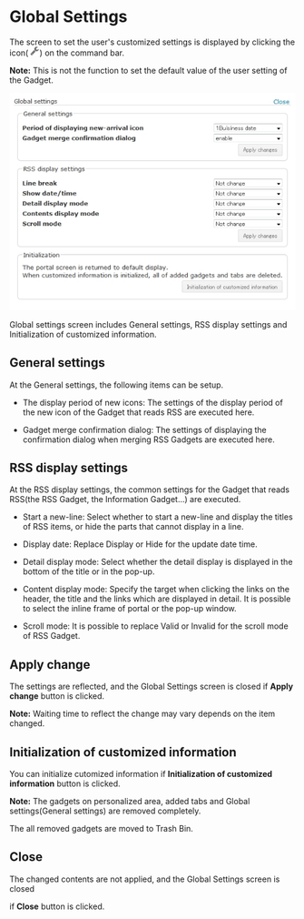 # Global Settings



The screen to set the user's customized settings is displayed by clicking the icon( ![Properties icon]) on the command bar.  

**Note:** This is not the function to set the default value of the user setting of the Gadget.



![Global Settings]



Global settings screen includes General settings, RSS display settings and Initialization of customized information.



## General settings



At the General settings, the following items can be setup.



  * The display period of new icons: The settings of the display period of the new icon of the Gadget that reads RSS are executed here.

  * Gadget merge confirmation dialog: The settings of displaying the confirmation dialog when merging RSS Gadgets are executed here.



## RSS display settings



At the RSS display settings, the common settings for the Gadget that reads RSS(the RSS Gadget, the Information Gadget...) are executed.



  * Start a new-line: Select whether to start a new-line and display the titles of RSS items, or hide the parts that cannot display in a line.

  * Display date: Replace Display or Hide for the update date time.

  * Detail display mode: Select whether the detail display is displayed in the bottom of the title or in the pop-up.

  * Content display mode: Specify the target when clicking the links on the header, the title and the links which are displayed in detail. It is possible to select the inline frame of portal or the pop-up window.

  * Scroll mode: It is possible to replace Valid or Invalid for the scroll mode of RSS Gadget.



## Apply change



The settings are reflected, and the Global Settings screen is closed if **Apply change** button is clicked.  

**Note:** Waiting time to reflect the change may vary depends on the item changed.



## Initialization of customized information



You can initialize cutomized information if **Initialization of customized information** button is clicked.



**Note:** The gadgets on personalized area, added tabs and Global settings(General settings) are removed completely.



The all removed gadgets are moved to Trash Bin.



## Close



The changed contents are not applied, and the Global Settings screen is closed

if **Close** button is clicked.





[Properties icon]: ../../images/wrench.png

[Global Settings]: images/command-bar/global-settings.jpg

